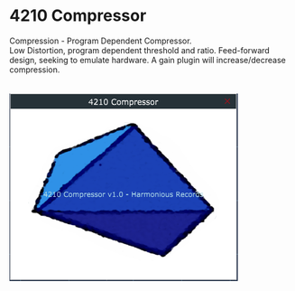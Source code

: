 # 4210 Compressor
Compression - Program Dependent Compressor. <br>
Low Distortion, program dependent threshold and ratio. Feed-forward design, seeking to emulate hardware. A gain plugin will increase/decrease compression.<br><br><br>
<img src="https://github.com/Kirby01/4210-Compressor/blob/main/af.png?raw=true"><br>
